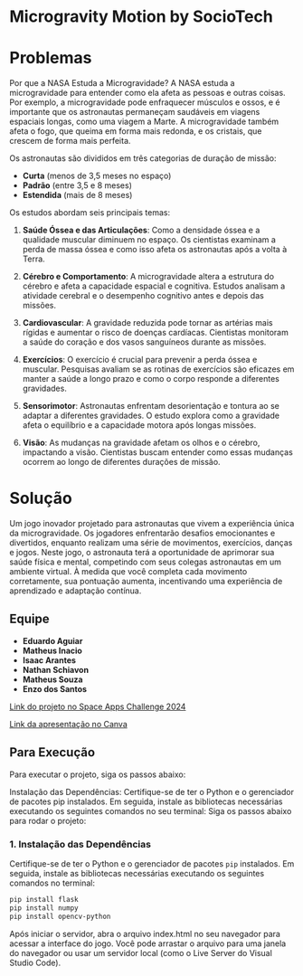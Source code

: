 # Microgravity Motion by SocioTech  

# Problemas

Por que a NASA Estuda a Microgravidade?
A NASA estuda a microgravidade para entender como ela afeta as pessoas e outras coisas. Por exemplo, a microgravidade pode enfraquecer músculos e ossos, e é importante que os astronautas permaneçam saudáveis em viagens espaciais longas, como uma viagem a Marte. A microgravidade também afeta o fogo, que queima em forma mais redonda, e os cristais, que crescem de forma mais perfeita.


Os astronautas são divididos em três categorias de duração de missão:

- **Curta** (menos de 3,5 meses no espaço)
- **Padrão** (entre 3,5 e 8 meses)
- **Estendida** (mais de 8 meses)

Os estudos abordam seis principais temas:

1. **Saúde Óssea e das Articulações**: Como a densidade óssea e a qualidade muscular diminuem no espaço. Os cientistas examinam a perda de massa óssea e como isso afeta os astronautas após a volta à Terra.

2. **Cérebro e Comportamento**: A microgravidade altera a estrutura do cérebro e afeta a capacidade espacial e cognitiva. Estudos analisam a atividade cerebral e o desempenho cognitivo antes e depois das missões.

3. **Cardiovascular**: A gravidade reduzida pode tornar as artérias mais rígidas e aumentar o risco de doenças cardíacas. Cientistas monitoram a saúde do coração e dos vasos sanguíneos durante as missões.

4. **Exercícios**: O exercício é crucial para prevenir a perda óssea e muscular. Pesquisas avaliam se as rotinas de exercícios são eficazes em manter a saúde a longo prazo e como o corpo responde a diferentes gravidades.

5. **Sensorimotor**: Astronautas enfrentam desorientação e tontura ao se adaptar a diferentes gravidades. O estudo explora como a gravidade afeta o equilíbrio e a capacidade motora após longas missões.

6. **Visão**: As mudanças na gravidade afetam os olhos e o cérebro, impactando a visão. Cientistas buscam entender como essas mudanças ocorrem ao longo de diferentes durações de missão.


# Solução

Um jogo inovador projetado para astronautas que vivem a experiência única da microgravidade. Os jogadores enfrentarão desafios emocionantes e divertidos, enquanto realizam uma série de movimentos, exercícios, danças e jogos. 
Neste jogo, o astronauta terá a oportunidade de aprimorar sua saúde física e mental, competindo com seus colegas astronautas em um ambiente virtual. 
À medida que você completa cada movimento corretamente, sua pontuação aumenta, incentivando uma experiência de aprendizado e adaptação contínua.

## Equipe

- **Eduardo Aguiar**
- **Matheus Inacio**
- **Isaac Arantes**
- **Nathan Schiavon**
- **Matheus Souza**
- **Enzo dos Santos**

[Link do projeto no Space Apps Challenge 2024](https://www.spaceappschallenge.org/nasa-space-apps-2024/find-a-team/socio-tech/)

[Link da apresentação no Canva](https://www.canva.com/design/DAGS0Eiyxvw/3vudmxTZ4cTQd4CaaTCSbw/edit?amp%3Butm_campaign=designshare&amp%3Butm_medium=link2&amp%3Butm_source=sharebutton)

## Para Execução
Para executar o projeto, siga os passos abaixo:

Instalação das Dependências: Certifique-se de ter o Python e o gerenciador de pacotes pip instalados. Em seguida, instale as bibliotecas necessárias executando os seguintes comandos no seu terminal:
Siga os passos abaixo para rodar o projeto:

### 1. Instalação das Dependências

Certifique-se de ter o Python e o gerenciador de pacotes `pip` instalados. Em seguida, instale as bibliotecas necessárias executando os seguintes comandos no terminal:

```bash
pip install flask
pip install numpy
pip install opencv-python
```
Após iniciar o servidor, abra o arquivo index.html no seu navegador para acessar a interface do jogo. Você pode arrastar o arquivo para uma janela do navegador ou usar um servidor local (como o Live Server do Visual Studio Code).
